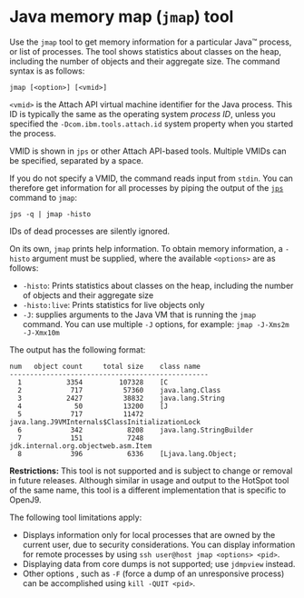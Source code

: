 ﻿<!--
* Copyright (c) 2017, 2019 IBM Corp. and others
*
* This program and the accompanying materials are made
* available under the terms of the Eclipse Public License 2.0
* which accompanies this distribution and is available at
* https://www.eclipse.org/legal/epl-2.0/ or the Apache
* License, Version 2.0 which accompanies this distribution and
* is available at https://www.apache.org/licenses/LICENSE-2.0.
*
* This Source Code may also be made available under the
* following Secondary Licenses when the conditions for such
* availability set forth in the Eclipse Public License, v. 2.0
* are satisfied: GNU General Public License, version 2 with
* the GNU Classpath Exception [1] and GNU General Public
* License, version 2 with the OpenJDK Assembly Exception [2].
*
* [1] https://www.gnu.org/software/classpath/license.html
* [2] http://openjdk.java.net/legal/assembly-exception.html
*
* SPDX-License-Identifier: EPL-2.0 OR Apache-2.0 OR GPL-2.0 WITH
* Classpath-exception-2.0 OR LicenseRef-GPL-2.0 WITH Assembly-exception
-->

# Java memory map (`jmap`) tool

Use the `jmap` tool to get memory information for a particular Java&trade; process, or list of processes. The tool shows statistics about classes on the heap, including the number of objects and their aggregate size. The command syntax is as follows:

    jmap [<option>] [<vmid>]

`<vmid>` is the Attach API virtual machine identifier for the Java process. This ID is typically the same as
the operating system *process ID*, unless you specified the `-Dcom.ibm.tools.attach.id` system property when you started the process.

VMID is shown in `jps` or other Attach API-based tools. Multiple VMIDs can be specified, separated by a space.

If you do not specify a VMID, the command reads input from `stdin`. You can therefore get information for all processes by piping the output of the [`jps`](jps.md) command to `jmap`:

  `jps -q | jmap -histo`

IDs of dead processes are silently ignored.

On its own, `jmap` prints help information. To obtain memory information, a `-histo` argument must be supplied, where the available `<options>` are as follows:    


- `-histo`: Prints statistics about classes on the heap, including the number of objects and their aggregate size
- `-histo:live`: Prints statistics for live objects only
- `-J`: supplies arguments to the Java VM that is running the `jmap` command. You can use multiple `-J` options, for example: `jmap -J-Xms2m -J-Xmx10m`

The output has the following format:

```
num   object count     total size    class name
-------------------------------------------------
  1           3354         107328    [C
  2            717          57360    java.lang.Class
  3           2427          38832    java.lang.String
  4             50          13200    [J
  5            717          11472    java.lang.J9VMInternals$ClassInitializationLock
  6            342           8208    java.lang.StringBuilder
  7            151           7248    jdk.internal.org.objectweb.asm.Item
  8            396           6336    [Ljava.lang.Object;
```

<i class="fa fa-exclamation-triangle" aria-hidden="true"></i> **Restrictions:** This tool is not supported and is subject to change or removal in future releases. Although similar in usage and output to the HotSpot tool of the same name, this tool is a different implementation that is specific to OpenJ9.

The following tool limitations apply:

- Displays information only for local processes that are owned by the current user, due to security considerations. You can display information for remote processes by  using `ssh user@host jmap <options> <pid>`.
- Displaying data from core dumps is not supported; use `jdmpview` instead.
- Other options , such as `-F` (force a dump of an unresponsive process) can be accomplished using `kill -QUIT <pid>`.

<!-- ==== END OF TOPIC ==== tool_jmap.md ==== -->
